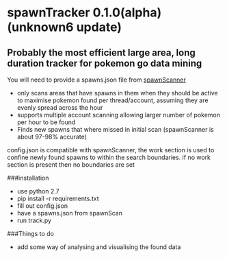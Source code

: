 # spawnTracker 0.1.0(alpha)(unknown6 update)
## Probably the most efficient large area, long duration tracker for pokemon go data mining

You will need to provide a spawns.json file from [spawnScanner](https://github.com/TBTerra/spawnScan)

- only scans areas that have spawns in them when they should be active to maximise pokemon found per thread/account, assuming they are evenly spread across the hour
- supports multiple account scanning allowing larger number of pokemon per hour to be found
- Finds new spawns that where missed in initial scan (spawnScanner is about 97-98% accurate)

config.json is compatible with spawnScanner, the work section is used to confine newly found spawns to within the search boundaries. if no work section is present then no boundaries are set

###installation

- use python 2.7
- pip install -r requirements.txt
- fill out config.json
- have a spawns.json from spawnScan
- run track.py

###Things to do
- add some way of analysing and visualising the found data